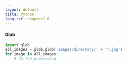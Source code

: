 ```yaml
---
layout: default
title: Python
lang-ref: chapter1.0
---
```

#### Glob
```python
import glob
all_images = glob.glob('images/directory/' + '*.jpg')
for image in all_images:
	# do the processing
```
